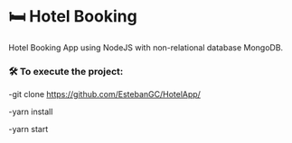 # 🛏 Hotel Booking 

Hotel Booking App using NodeJS with non-relational database MongoDB.

### 🛠 To execute the project: 

-git clone https://github.com/EstebanGC/HotelApp/

-yarn install

-yarn start

